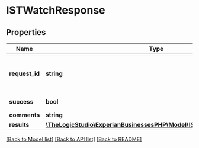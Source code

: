 # ISTWatchResponse

## Properties
Name | Type | Description | Notes
------------ | ------------- | ------------- | -------------
**request_id** | **string** | Experian auto-generated ID for your request | [optional] 
**success** | **bool** | Response status | [optional] 
**comments** | **string** | Comments | [optional] 
**results** | [**\TheLogicStudio\ExperianBusinessesPHP\Model\ISTWatchResponseResults**](ISTWatchResponseResults.md) |  | [optional] 

[[Back to Model list]](../README.md#documentation-for-models) [[Back to API list]](../README.md#documentation-for-api-endpoints) [[Back to README]](../README.md)


